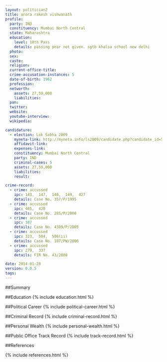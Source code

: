 ```yaml
---
layout: politician2
title: arora rakesh vishwanath
profile: 
  party: IND
  constituency: Mumbai North Central
  state: Maharashtra
  education: 
    level: 10th Pass
    details: passing year not given. sgtb khalsa school new delhi
  photo: 
  sex: 
  caste: 
  religion: 
  current-office-title: 
  crime-accusation-instances: 5
  date-of-birth: 1962
  profession: 
  networth: 
    assets: 27,59,000
    liabilities: 
  pan: 
  twitter: 
  website: 
  youtube-interview: 
  wikipedia: 

candidature: 
  - election: Lok Sabha 2009
    myneta-link: http://myneta.info/ls2009/candidate.php?candidate_id=5442
    affidavit-link: 
    expenses-link: 
    constituency: Mumbai North Central 
    party: IND
    criminal-cases: 5
    assets: 27,59,000
    liabilities: 
    result:  

crime-record: 
  - crime: accussed
    ipc: 143,  147,  148,  149,  427
    details: Case No. 357/P/1995 
  - crime: accussed
    ipc: 465,  420
    details: Case No. 285/P/2000 
  - crime: accussed
    ipc: 387
    details: Case No. 4389/P/2005 
  - crime: accussed
    ipc: 323,  504,  506(ii)
    details: Case No. 187/PW/2006 
  - crime: accussed
    ipc: 279,  337
    details: FIR No. 43/2008 

date: 2014-01-28
version: 0.0.5
tags: 
---
```

##Summary


##Education
{% include education.html %}


##Political Career
{% include political-career.html %}


##Criminal Record
{% include criminal-record.html %}


##Personal Wealth
{% include personal-wealth.html %}


##Public Office Track Record
{% include track-record.html %}


##References


{% include references.html %}